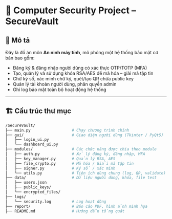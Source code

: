 # 🔐 Computer Security Project – SecureVault

## 📌 Mô tả
Đây là đồ án môn **An ninh máy tính**, mô phỏng một hệ thống bảo mật cơ bản bao gồm:
- Đăng ký & đăng nhập người dùng có xác thực OTP/TOTP (MFA)
- Tạo, quản lý và sử dụng khóa RSA/AES để mã hóa – giải mã tập tin
- Chữ ký số, xác minh chữ ký, quét/tạo QR chứa public key
- Quản lý tài khoản người dùng, phân quyền admin
- Ghi log bảo mật toàn bộ hoạt động hệ thống

---

## 🏗 Cấu trúc thư mục

```bash
/SecureVault/
├── main.py                  # Chạy chương trình chính
├── gui/                     # Giao diện người dùng (Tkinter / PyQt5)
│   ├── login_ui.py
│   └── dashboard_ui.py
├── modules/                 # Các chức năng được chia theo module
│   ├── auth.py              # Xử lý đăng ký, đăng nhập, MFA
│   ├── key_manager.py       # Quản lý RSA, AES
│   ├── file_crypto.py       # Mã hóa / Giải mã tập tin
│   ├── signer.py            # Ký số / xác minh
│   └── utils.py             # Tiện ích dùng chung (log, QR, validate)
├── data/                    # Dữ liệu người dùng, khóa, file test
│   ├── users.json
│   ├── public_keys/
│   └── encrypted_files/
├── logs/
│   └── security.log         # Log hoạt động
├── report/                  # Báo cáo PDF, hình ảnh minh họa
├── README.md                # Hướng dẫn tổng quát

